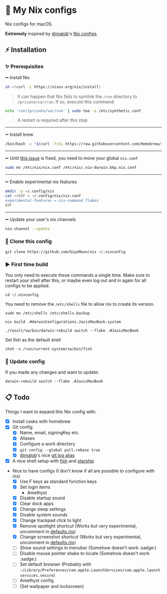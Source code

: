 # 🌺 My Nix configs
Nix configs for macOS.

**Extremely** inspired by [@malob](https://github.com/malob)'s [Nix configs](https://github.com/malob/nixpkgs).

## ⚡️ Installation
### ✨ Prerequisites
➖ Install Nix
```sh
sh <(curl -L https://nixos.org/nix/install)
```

> It can happen that Nix fails to symlink the `/run` directory to `/private/var/run`. If so, execute this command:
```sh
echo 'run\tprivate/var/run' | sudo tee -a /etc/synthetic.conf
```
> A restart is required after this step

---
➖ Install brew
```sh
/bin/bash -c "$(curl -fsSL https://raw.githubusercontent.com/Homebrew/install/HEAD/install.sh)"
```

---
➖ Until [this issue](https://github.com/LnL7/nix-darwin/issues/149) is fixed, you need to move your global `nix.conf`
```sh
sudo mv /etc/nix/nix.conf /etc/nix/.nix-darwin.bkp.nix.conf
```

---
➖ Enable experimental nix features
```sh
mkdir -p ~/.config/nix
cat <<EOF > ~/.config/nix/nix.conf
experimental-features = nix-command flakes
EOF
```
---
➖ Update your user's nix channels
```sh
nix-channel --update
```

### 📁 Clone this config
```
git clone https://github.com/GiyoMoon/nix ~/.nixconfig
```

### ▶️ First time build
You only need to execute these commands a single time. Make sure to restart your shell after this, or maybe even log out and in again for all configs to be applied.
```
cd ~/.nixconfig
```
You need to remove the `/etc/shells` file to allow nix to create its version.
```
sudo mv /etc/shells /etc/shells.backup
```
```
nix build .#darwinConfigurations.JasisMacBook.system
```
```
./result/sw/bin/darwin-rebuild switch --flake .#JasisMacBook
```
Set fish as the default shell
```
chsh -s /run/current-system/sw/bin/fish
```

### 🔁 Update config
If you made any changes and want to update:
```
darwin-rebuild switch --flake .#JasisMacBook
```

## 📋 Todo
Things I want to expand this Nix config with:
- [x] Install casks with homebrew
- [x] Git config
  - [x] Name, email, signingKey etc.
  - [x] Aliases
  - [x] Configure a work directory
  - [x] `git config --global pull.rebase true`
  - [x] [@malob](https://github.com/malob)'s nice [git log alias](https://github.com/malob/nixpkgs/blob/46a480cd1edf687df81c1d5f0f2b8de8f15a5154/home/git-aliases.nix#L47)
- [x] A nice shell setup with [fish](https://fishshell.com/) and [starship](https://starship.rs/)
- Nice to have configs (I don't know if all are possible to configure with nix)
  - [x] Use F keys as standard function keys
  - [x] Set login items
    - Amethyst
  - [x] Disable startup sound
  - [x] Clear dock apps
  - [x] Change sleep settings
  - [x] Disable system sounds
  - [x] Change trackpad click to light
  - [x] Remove spotlight shortcut (Works but very experimental, uncomment in [defaults.nix](./darwin/defaults.nix#L34))
  - [x] Change screenshot shortcut (Works but very experimental, uncomment in [defaults.nix](./darwin/defaults.nix#L37))
  - [ ] Show sound settings in menubar (Somehow doesn't work :sadge:)
  - [ ] Disable mouse pointer shake to locate (Somehow doesn't work :sadge:)
  - [ ] Set default browser (Probably with `~/Library/Preferences/com.apple.LaunchServices/com.apple.launchservices.secure`)
  - [ ] Amethyst config
  - [ ] (Set wallpaper and lockscreen)
